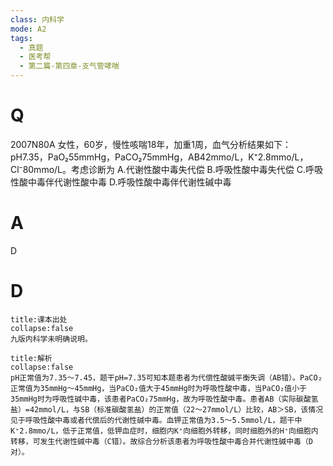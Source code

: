 ```yaml
---
class: 内科学
mode: A2
tags:
  - 真题
  - 医考帮
  - 第二篇-第四章-支气管哮喘
---
```


# Q
2007N80A 女性，60岁，慢性咳喘18年，加重1周，血气分析结果如下：pH7.35，PaO₂55mmHg，PaCO₂75mmHg，AB42mmo/L，K⁺2.8mmo/L，Cl⁻80mmo/L。考虑诊断为
A.代谢性酸中毒失代偿
B.呼吸性酸中毒失代偿
C.呼吸性酸中毒伴代谢性酸中毒
D.呼吸性酸中毒伴代谢性碱中毒

# A
D
# D
```ad-note
title:课本出处
collapse:false
九版内科学未明确说明。
```

```ad-summary
title:解析
collapse:false
pH正常值为7.35～7.45，题干pH=7.35可知本题患者为代偿性酸碱平衡失调（AB错）。PaCO₂正常值为35mmHg～45mmHg，当PaCO₂值大于45mmHg时为呼吸性酸中毒，当PaCO₂值小于35mmHg时为呼吸性碱中毒，该患者PaCO₂75mmHg，故为呼吸性酸中毒。患者AB（实际碳酸氢盐）=42mmol/L，与SB（标准碳酸氢盐）的正常值（22～27mmol/L）比较，AB＞SB，该情况见于呼吸性酸中毒或者代偿后的代谢性碱中毒。血钾正常值为3.5～5.5mmol/L，题干中K⁺2.8mmo/L，低于正常值，低钾血症时，细胞内K⁺向细胞外转移，同时细胞外的H⁺向细胞内转移，可发生代谢性碱中毒（C错）。故综合分析该患者为呼吸性酸中毒合并代谢性碱中毒（D对）。
```

